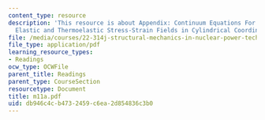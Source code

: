 ```yaml
---
content_type: resource
description: 'This resource is about Appendix: Continuum Equations For Three-dimensional
  Elastic and Thermoelastic Stress-Strain Fields in Cylindrical Coordinates.'
file: /media/courses/22-314j-structural-mechanics-in-nuclear-power-technology-fall-2006/db946c4cb4732459c6ea2d854836c3b0_m11a.pdf
file_type: application/pdf
learning_resource_types:
- Readings
ocw_type: OCWFile
parent_title: Readings
parent_type: CourseSection
resourcetype: Document
title: m11a.pdf
uid: db946c4c-b473-2459-c6ea-2d854836c3b0
---
```

